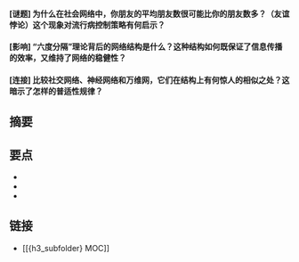 #### [谜题] 为什么在社会网络中，你朋友的平均朋友数很可能比你的朋友数多？（友谊悖论）这个现象对流行病控制策略有何启示？


#### [影响] “六度分隔”理论背后的网络结构是什么？这种结构如何既保证了信息传播的效率，又维持了网络的稳健性？


#### [连接] 比较社交网络、神经网络和万维网，它们在结构上有何惊人的相似之处？这暗示了怎样的普适性规律？


## 摘要


## 要点

- 
- 
- 

## 链接

- [[{h3_subfolder} MOC]]
